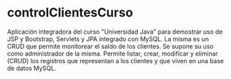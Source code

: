 # controlClientesCurso
Aplicación integradora del curso "Universidad Java" para demostrar uso de JSP y Bootstrap, Servlets y JPA integrado con MySQL. 
La misma es un CRUD que permite monitorear el saldo de los clientes. Se supone su uso como administrador de la misma.
Permite listar, crear, modificar y eliminar (CRUD) los registros que representan a los clientes y que viven en una base de datos MySQL.
